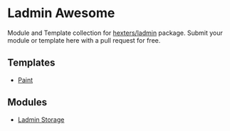 # Ladmin Awesome

Module and Template collection for [hexters/ladmin](https://github.com/hexters/ladmin) package. Submit your module or template here with a pull request for free.

## Templates
- [Paint](https://github.com/hexters/paint)

## Modules
- [Ladmin Storage](https://github.com/hexters/ladmin-storage)
